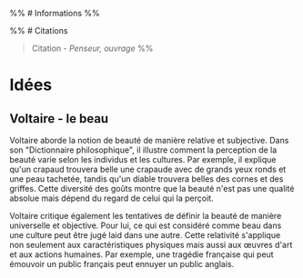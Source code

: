 %% # Informations %%

%% # Citations

> Citation - _Penseur, ouvrage_
> %%

# Idées

## Voltaire - le beau

Voltaire aborde la notion de beauté de manière relative et subjective. Dans son "Dictionnaire philosophique", il illustre comment la perception de la beauté varie selon les individus et les cultures. Par exemple, il explique qu'un crapaud trouvera belle une crapaude avec de grands yeux ronds et une peau tachetée, tandis qu'un diable trouvera belles des cornes et des griffes. Cette diversité des goûts montre que la beauté n'est pas une qualité absolue mais dépend du regard de celui qui la perçoit​.

Voltaire critique également les tentatives de définir la beauté de manière universelle et objective. Pour lui, ce qui est considéré comme beau dans une culture peut être jugé laid dans une autre. Cette relativité s'applique non seulement aux caractéristiques physiques mais aussi aux œuvres d'art et aux actions humaines. Par exemple, une tragédie française qui peut émouvoir un public français peut ennuyer un public anglais.
